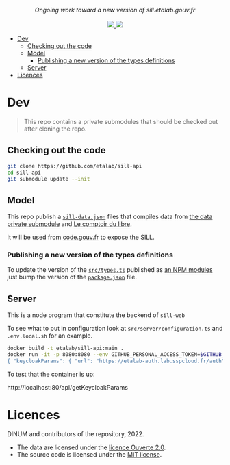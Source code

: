 <p align="center">
    <i>Ongoing work toward a new version of sill.etalab.gouv.fr</i>
    <br>
    <br>
    <a href="https://github.com/etalab/sill-api/actions">
      <img src="https://github.com/etalab/sill-api/workflows/ci/badge.svg?branch=main">
    </a>
    <a href="https://github.com/etalab/sill#licence">
      <img src="https://img.shields.io/npm/l/sillfr">
    </a>
</p>

-   [Dev](#dev)
    -   [Checking out the code](#checking-out-the-code)
    -   [Model](#model)
        -   [Publishing a new version of the types definitions](#publishing-a-new-version-of-the-types-definitions)
    -   [Server](#server)
-   [Licences](#licences)

# Dev

> This repo contains a private submodules that should be
> checked out after cloning the repo.

## Checking out the code

```bash
git clone https://github.com/etalab/sill-api
cd sill-api
git submodule update --init
```

## Model

This repo publish a [`sill-data.json`](https://code.gouv.fr/data/sill-data.json) files that compiles data from [the data private submodule](/data)
and [Le comptoir du libre](https://comptoir-du-libre.org/).

It will be used from [code.gouv.fr](https://code.gouv.fr/) to expose the SILL.

### Publishing a new version of the types definitions

To update the version of the [`src/types.ts`](/src/types.ts) published
as [an NPM modules](https://www.npmjs.com/package/sillfr) just bump the version
of the [`package.json`](/package.json) file.

## Server

This is a node program that constitute the backend of `sill-web`

To see what to put in configuration look at `src/server/configuration.ts` and `.env.local.sh` for an example.

```bash
docker build -t etalab/sill-api:main .
docker run -it -p 8080:8080 --env GITHUB_PERSONAL_ACCESS_TOKEN=$GITHUB_PERSONAL_ACCESS_TOKEN --env CONFIGURATION='
{ "keycloakParams": { "url": "https://etalab-auth.lab.sspcloud.fr/auth", "realm": "etalab", "clientId": "sill" }, "jwtClaims": { "email": "email", "familyName": "family_name", "firstName": "given_name", "username": "preferred_username", "groups": "groups", "locale": "locale" }, "dataRepoUrl": "https://github.com/etalab/sill-data", "buildBranch": "build", "githubPersonalAccessToken": { "envName": "GITHUB_PERSONAL_ACCESS_TOKEN" }, "port": 8080 }' etalab/sill-api:main
```

To test that the container is up:

http://localhost:80/api/getKeycloakParams

# Licences

DINUM and contributors of the repository, 2022.

-   The data are licensed under the [licence Ouverte 2.0](LICENSES/LICENSE.Etalab-2.0.md).
-   The source code is licensed under the [MIT license](LICENSES/LICENSE.MIT.md).
